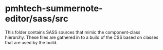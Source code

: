 # pmhtech-summernote-editor/sass/src

This folder contains SASS sources that mimic the component-class hierarchy. These files
are gathered in to a build of the CSS based on classes that are used by the build.
